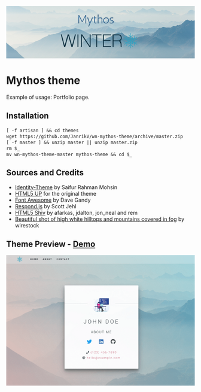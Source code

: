 ![Mythos Winter CMS](https://raw.githubusercontent.com/JanrikV/wn-mythos-theme/master/assets/images/mythos.png)

# Mythos theme

Example of usage: Portfolio page.

## Installation

```
[ -f artisan ] && cd themes
wget https://github.com/JanrikV/wn-mythos-theme/archive/master.zip
[ -f master ] && unzip master || unzip master.zip
rm $_
mv wn-mythos-theme-master mythos-theme && cd $_
```


## Sources and Credits

- [Identity-Theme](https://github.com/SaifurRahmanMohsin/Identity-Theme) by Saifur Rahman Mohsin
- [HTML5 UP](https://html5up.net/uploads/demos/identity) for the original theme
- [Font Awesome](https://fontawesome.com) by Dave Gandy
- [Respond.js](https://j.mp/respondjs) by Scott Jehl
- [HTML5 Shiv](https://github.com/aFarkas/html5shiv) by afarkas, jdalton, jon_neal and rem
- [Beautiful shot of high white hilltops and mountains covered in fog](https://www.freepik.com/free-photo/beautiful-shot-high-white-hilltops-mountains-covered-fog_7629796.htm) by wirestock


## Theme Preview - [Demo](https://demo.janrikv.fi)



![Theme Preview](https://raw.githubusercontent.com/JanrikV/wn-mythos-theme/master/assets/images/theme-preview.png)

